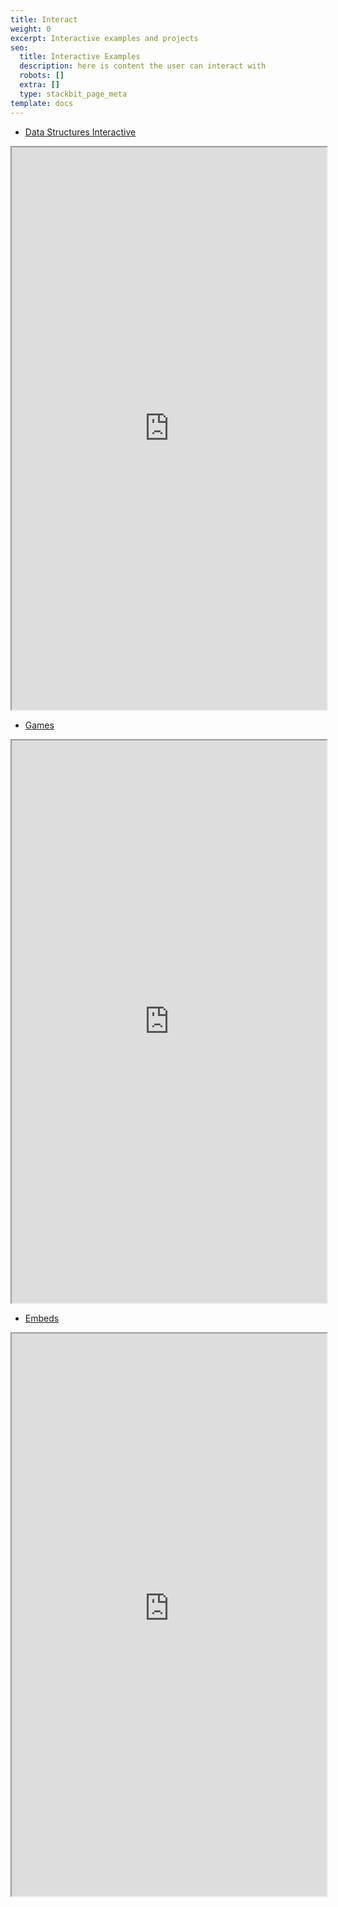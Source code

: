 ```yaml
---
title: Interact
weight: 0
excerpt: Interactive examples and projects
seo:
  title: Interactive Examples
  description: here is content the user can interact with
  robots: []
  extra: []
  type: stackbit_page_meta
template: docs
---
```

*   [Data Structures Interactive](https://ds-algo-official.netlify.app/)

<iframe sandbox="allow-scripts"  src="https://ds-algo-official.netlify.app/" height="900px" width="100%">
</iframe>

*   [Games](https://bgoonz-games.netlify.app/)

<iframe sandbox="allow-scripts"  src="https://bgoonz-games.netlify.app/" height="900px" width="100%">
</iframe>



*   [Embeds](https://webdevhub42.notion.site/Embeds-a3b7edb038b246a0adbfed9de9c2a9ac)



<iframe sandbox="allow-scripts"  src="https://random-static-html-deploys.netlify.app/embeds_notion" height="900px" width="100%">
</iframe>





